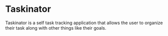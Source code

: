 # Taskinator
Taskinator is a self task tracking application that allows the user to organize their task along with other things like their goals. 
